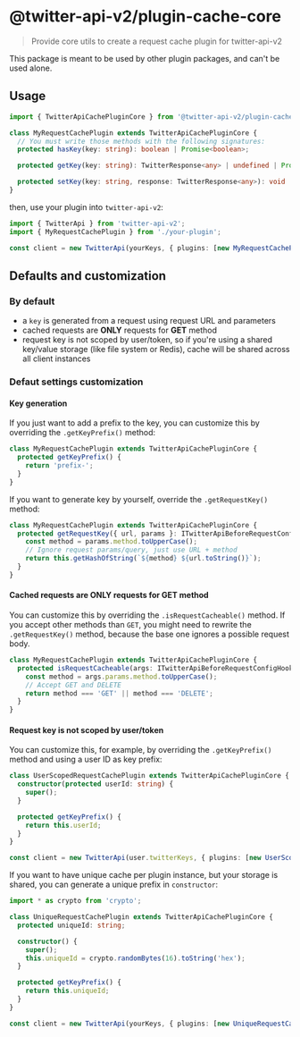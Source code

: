 # @twitter-api-v2/plugin-cache-core

> Provide core utils to create a request cache plugin for twitter-api-v2

This package is meant to be used by other plugin packages, and can't be used alone.

## Usage

```ts
import { TwitterApiCachePluginCore } from '@twitter-api-v2/plugin-cache-core';

class MyRequestCachePlugin extends TwitterApiCachePluginCore {
  // You must write those methods with the following signatures:
  protected hasKey(key: string): boolean | Promise<boolean>;

  protected getKey(key: string): TwitterResponse<any> | undefined | Promise<TwitterResponse<any> | undefined>;

  protected setKey(key: string, response: TwitterResponse<any>): void | Promise<void>;
}
```

then, use your plugin into `twitter-api-v2`:

```ts
import { TwitterApi } from 'twitter-api-v2';
import { MyRequestCachePlugin } from './your-plugin';

const client = new TwitterApi(yourKeys, { plugins: [new MyRequestCachePlugin()] });
```

## Defaults and customization

### By default

- a `key` is generated from a request using request URL and parameters
- cached requests are **ONLY** requests for **GET** method
- request key is not scoped by user/token, so if you're using a shared key/value storage (like file system or Redis), cache will be shared across all client instances

### Defaut settings customization

#### Key generation

  If you just want to add a prefix to the key, you can customize this by overriding the `.getKeyPrefix()` method:

  ```ts
  class MyRequestCachePlugin extends TwitterApiCachePluginCore {
    protected getKeyPrefix() {
      return 'prefix-';
    }
  }
  ```

  If you want to generate key by yourself, override the `.getRequestKey()` method:

  ```ts
  class MyRequestCachePlugin extends TwitterApiCachePluginCore {
    protected getRequestKey({ url, params }: ITwitterApiBeforeRequestConfigHookArgs) {
      const method = params.method.toUpperCase();
      // Ignore request params/query, just use URL + method
      return this.getHashOfString(`${method} ${url.toString()}`);
    }
  }
  ```

#### Cached requests are **ONLY** requests for **GET** method

  You can customize this by overriding the `.isRequestCacheable()` method.
  If you accept other methods than `GET`, you might need to rewrite the `.getRequestKey()` method, because the base one ignores a possible request body.

  ```ts
  class MyRequestCachePlugin extends TwitterApiCachePluginCore {
    protected isRequestCacheable(args: ITwitterApiBeforeRequestConfigHookArgs) {
      const method = args.params.method.toUpperCase();
      // Accept GET and DELETE
      return method === 'GET' || method === 'DELETE';
    }
  }
  ```

#### Request key is not scoped by user/token

  You can customize this, for example, by overriding the `.getKeyPrefix()` method and using a user ID as key prefix:

  ```ts
  class UserScopedRequestCachePlugin extends TwitterApiCachePluginCore {
    constructor(protected userId: string) {
      super();
    }

    protected getKeyPrefix() {
      return this.userId;
    }
  }

  const client = new TwitterApi(user.twitterKeys, { plugins: [new UserScopedRequestCachePlugin(user.id)] });
  ```

  If you want to have unique cache per plugin instance, but your storage is shared, you can generate a unique prefix in `constructor`:

  ```ts
  import * as crypto from 'crypto';

  class UniqueRequestCachePlugin extends TwitterApiCachePluginCore {
    protected uniqueId: string;

    constructor() {
      super();
      this.uniqueId = crypto.randomBytes(16).toString('hex');
    }

    protected getKeyPrefix() {
      return this.uniqueId;
    }
  }

  const client = new TwitterApi(yourKeys, { plugins: [new UniqueRequestCachePlugin()] });
  ```
